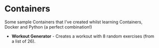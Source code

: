 # Containers #
Some sample Containers that I've created whilst learning Containers, Docker and Python (a perfect combination!)

- **Workout Generator** - Creates a workout with 8 random exercises (from a list of 26).